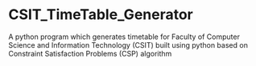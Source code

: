 # CSIT_TimeTable_Generator
A python program which generates timetable for Faculty of Computer Science and Information Technology (CSIT) built using python based on Constraint Satisfaction Problems (CSP) algorithm
